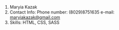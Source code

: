 1. Maryia Kazak
2. Contact Info: 
Phone number: (8029)8751635
e-mail: maryiakazak@gmail.com
3. Skills: HTML, CSS, SASS